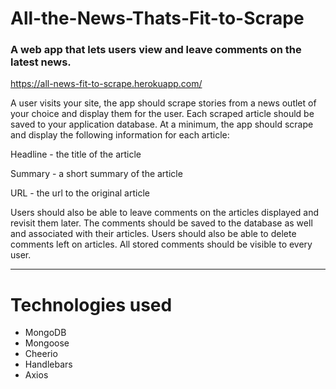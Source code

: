 # All-the-News-Thats-Fit-to-Scrape
### A web app that lets users view and leave comments on the latest news.

https://all-news-fit-to-scrape.herokuapp.com/

A user visits your site, the app should scrape stories from a news outlet of your choice and display them for the user. Each scraped article should be saved to your application database. At a minimum, the app should scrape and display the following information for each article:


Headline - the title of the article


Summary - a short summary of the article


URL - the url to the original article


Users should also be able to leave comments on the articles displayed and revisit them later. The comments should be saved to the database as well and associated with their articles. Users should also be able to delete comments left on articles. All stored comments should be visible to every user.

_________________________________________________________________________________________________

# Technologies used
* MongoDB
* Mongoose
* Cheerio
* Handlebars
* Axios

